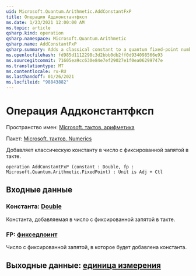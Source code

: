 ```yaml
---
uid: Microsoft.Quantum.Arithmetic.AddConstantFxP
title: Операция Аддконстантфксп
ms.date: 1/23/2021 12:00:00 AM
ms.topic: article
qsharp.kind: operation
qsharp.namespace: Microsoft.Quantum.Arithmetic
qsharp.name: AddConstantFxP
qsharp.summary: Adds a classical constant to a quantum fixed-point number.
ms.openlocfilehash: fd985d1112298c3d2bbb0db2ff0d934098566e93
ms.sourcegitcommit: 71605ea9cc630e84e7ef29027e1f0ea06299747e
ms.translationtype: MT
ms.contentlocale: ru-RU
ms.lasthandoff: 01/26/2021
ms.locfileid: "98843882"
---
```

# <a name="addconstantfxp-operation"></a>Операция Аддконстантфксп

Пространство имен: [Microsoft. тактов. арифметика](xref:Microsoft.Quantum.Arithmetic)

Пакет: [Microsoft. тактов. Numerics](https://nuget.org/packages/Microsoft.Quantum.Numerics)


Добавляет классическую константу в число с фиксированной запятой в такте.

```qsharp
operation AddConstantFxP (constant : Double, fp : Microsoft.Quantum.Arithmetic.FixedPoint) : Unit is Adj + Ctl
```


## <a name="input"></a>Входные данные

### <a name="constant--double"></a>Константа: [Double](xref:microsoft.quantum.lang-ref.double)

Константа, добавляемая в число с фиксированной запятой в такте.


### <a name="fp--fixedpoint"></a>FP: [фикседпоинт](xref:Microsoft.Quantum.Arithmetic.FixedPoint)

Число с фиксированной запятой, в которое будет добавлена константа.



## <a name="output--unit"></a>Выходные данные: [единица измерения](xref:microsoft.quantum.lang-ref.unit)

